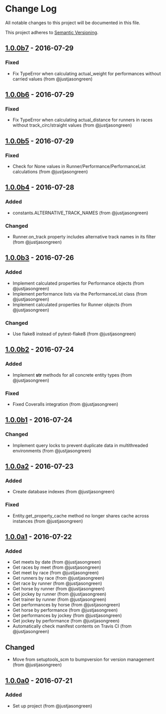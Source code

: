# Change Log

All notable changes to this project will be documented in this file.

This project adheres to [Semantic Versioning](http://semver.org/).


## [1.0.0b7] - 2016-07-29

### Fixed
- Fix TypeError when calculating actual_weight for performances without carried values (from @justjasongreen)


## [1.0.0b6] - 2016-07-29

### Fixed
- Fix TypeError when calculating actual_distance for runners in races without track_circ/straight values (from @justjasongreen)


## [1.0.0b5] - 2016-07-29

### Fixed
- Check for None values in Runner/Performance/PerformanceList calculations (from @justjasongreen)


## [1.0.0b4] - 2016-07-28

### Added
- constants.ALTERNATIVE_TRACK_NAMES (from @justjasongreen)

### Changed
- Runner.on_track property includes alternative track names in its filter (from @justjasongreen)


## [1.0.0b3] - 2016-07-26

### Added
- Implement calculated properties for Performance objects (from @justjasongreen)
- Implement performance lists via the PerformanceList class (from @justjasongreen)
- Implement calculated properties for Runner objects (from @justjasongreen)

### Changed
- Use flake8 instead of pytest-flake8 (from @justjasongreen)


## [1.0.0b2] - 2016-07-24

### Added
- Implement __str__ methods for all concrete entity types (from @justjasongreen)

### Fixed
- Fixed Coveralls integration (from @justjasongreen)


## [1.0.0b1] - 2016-07-24

### Changed
- Implement query locks to prevent duplicate data in multithreaded environments (from @justjasongreen)


## [1.0.0a2] - 2016-07-23

### Added
- Create database indexes (from @justjasongreen)

### Fixed
- Entity.get_property_cache method no longer shares cache across instances (from @justjasongreen)


## [1.0.0a1] - 2016-07-22

### Added
- Get meets by date (from @justjasongreen)
- Get races by meet (from @justjasongreen)
- Get meet by race (from @justjasongreen)
- Get runners by race (from @justjasongreen)
- Get race by runner (from @justjasongreen)
- Get horse by runner (from @justjasongreen)
- Get jockey by runner (from @justjasongreen)
- Get trainer by runner (from @justjasongreen)
- Get performances by horse (from @justjasongreen)
- Get horse by performance (from @justjasongreen)
- Get performances by jockey (from @justjasongreen)
- Get jockey by performance (from @justjasongreen)
- Automatically check manifest contents on Travis CI (from @justjasongreen)

## Changed
- Move from setuptools_scm to bumpversion for version management (from @justjasongreen)


## [1.0.0a0] - 2016-07-21

### Added
- Set up project (from @justjasongreen)


[1.0.0b7]: https://github.com/justjasongreen/racing_data/compare/1.0.0b6...1.0.0b7
[1.0.0b6]: https://github.com/justjasongreen/racing_data/compare/1.0.0b5...1.0.0b6
[1.0.0b5]: https://github.com/justjasongreen/racing_data/compare/1.0.0b4...1.0.0b5
[1.0.0b4]: https://github.com/justjasongreen/racing_data/compare/1.0.0b3...1.0.0b4
[1.0.0b3]: https://github.com/justjasongreen/racing_data/compare/1.0.0b2...1.0.0b3
[1.0.0b2]: https://github.com/justjasongreen/racing_data/compare/1.0.0b1...1.0.0b2
[1.0.0b1]: https://github.com/justjasongreen/racing_data/compare/1.0.0a2...1.0.0b1
[1.0.0a2]: https://github.com/justjasongreen/racing_data/compare/1.0.0a1...1.0.0a2
[1.0.0a1]: https://github.com/justjasongreen/racing_data/compare/1.0.0a0...1.0.0a1
[1.0.0a0]: https://github.com/justjasongreen/racing_data/tree/1.0.0a0
